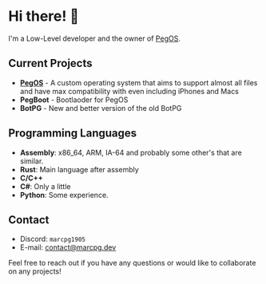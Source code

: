 # Hi there! 👋

I'm a Low-Level developer and the owner of [PegOS](https://github.com/Peg-OS).

## Current Projects

- [**PegOS**](https://github.com/Peg-OS) - A custom operating system that aims to support almost all files and have max compatibility with even including iPhones and Macs
- **PegBoot** - Bootlaoder for PegOS
- **BotPG** - New and better version of the old BotPG

## Programming Languages

- **Assembly**: x86_64, ARM, IA-64 and probably some other's that are similar.
- **Rust**: Main language after assembly
- **C/C++**
- **C#**: Only a little
- **Python**: Some experience.

## Contact

- Discord: `marcpg1905`
- E-mail: [contact@marcpg.dev](mailto:contact@marcpg.dev)

Feel free to reach out if you have any questions or would like to collaborate on any projects!
